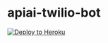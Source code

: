 # apiai-twilio-bot

[![Deploy to Heroku](https://www.herokucdn.com/deploy/button.svg)](https://heroku.com/deploy)
